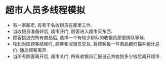# 超市人员多线程模拟

- 有一家超市, 有若干名收银员在那里工作.
- 当收银员准备好后, 超市开门, 顾客进入超市买东西.
- 顾客挑选完所有商品后, 选择一个有较少排队的收银员那里排队等候.
- 轮到对应顾客结账时, 顾客和收银员交互, 将顾客每一件商品都扫描并统计总价. 随后顾客离开.
- 当所有顾客离开后, 超市关门. 所有收银员汇报自己共收到多少钱后离开超市.